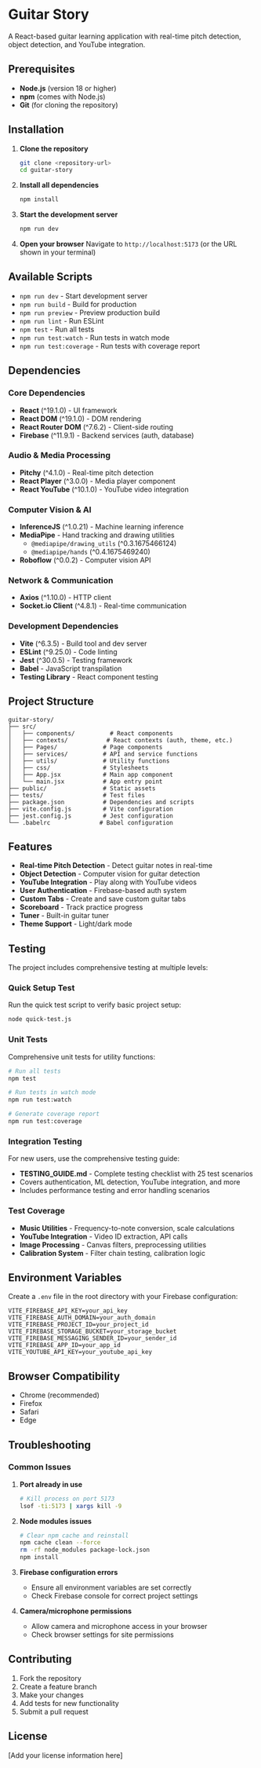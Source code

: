 # Guitar Story

A React-based guitar learning application with real-time pitch detection, object detection, and YouTube integration.

## Prerequisites

- **Node.js** (version 18 or higher)
- **npm** (comes with Node.js)
- **Git** (for cloning the repository)

## Installation

1. **Clone the repository**
   ```bash
   git clone <repository-url>
   cd guitar-story
   ```

2. **Install all dependencies**
   ```bash
   npm install
   ```

3. **Start the development server**
   ```bash
   npm run dev
   ```

4. **Open your browser**
   Navigate to `http://localhost:5173` (or the URL shown in your terminal)

## Available Scripts

- `npm run dev` - Start development server
- `npm run build` - Build for production
- `npm run preview` - Preview production build
- `npm run lint` - Run ESLint
- `npm test` - Run all tests
- `npm run test:watch` - Run tests in watch mode
- `npm run test:coverage` - Run tests with coverage report

## Dependencies

### Core Dependencies
- **React** (^19.1.0) - UI framework
- **React DOM** (^19.1.0) - DOM rendering
- **React Router DOM** (^7.6.2) - Client-side routing
- **Firebase** (^11.9.1) - Backend services (auth, database)

### Audio & Media Processing
- **Pitchy** (^4.1.0) - Real-time pitch detection
- **React Player** (^3.0.0) - Media player component
- **React YouTube** (^10.1.0) - YouTube video integration

### Computer Vision & AI
- **InferenceJS** (^1.0.21) - Machine learning inference
- **MediaPipe** - Hand tracking and drawing utilities
  - `@mediapipe/drawing_utils` (^0.3.1675466124)
  - `@mediapipe/hands` (^0.4.1675469240)
- **Roboflow** (^0.0.2) - Computer vision API

### Network & Communication
- **Axios** (^1.10.0) - HTTP client
- **Socket.io Client** (^4.8.1) - Real-time communication

### Development Dependencies
- **Vite** (^6.3.5) - Build tool and dev server
- **ESLint** (^9.25.0) - Code linting
- **Jest** (^30.0.5) - Testing framework
- **Babel** - JavaScript transpilation
- **Testing Library** - React component testing

## Project Structure

```
guitar-story/
├── src/
│   ├── components/          # React components
│   ├── contexts/           # React contexts (auth, theme, etc.)
│   ├── Pages/             # Page components
│   ├── services/          # API and service functions
│   ├── utils/             # Utility functions
│   ├── css/               # Stylesheets
│   ├── App.jsx            # Main app component
│   └── main.jsx           # App entry point
├── public/                # Static assets
├── tests/                 # Test files
├── package.json           # Dependencies and scripts
├── vite.config.js         # Vite configuration
├── jest.config.js         # Jest configuration
└── .babelrc              # Babel configuration
```

## Features

- **Real-time Pitch Detection** - Detect guitar notes in real-time
- **Object Detection** - Computer vision for guitar detection
- **YouTube Integration** - Play along with YouTube videos
- **User Authentication** - Firebase-based auth system
- **Custom Tabs** - Create and save custom guitar tabs
- **Scoreboard** - Track practice progress
- **Tuner** - Built-in guitar tuner
- **Theme Support** - Light/dark mode

## Testing

The project includes comprehensive testing at multiple levels:

### **Quick Setup Test**
Run the quick test script to verify basic project setup:
```bash
node quick-test.js
```

### **Unit Tests**
Comprehensive unit tests for utility functions:
```bash
# Run all tests
npm test

# Run tests in watch mode
npm run test:watch

# Generate coverage report
npm run test:coverage
```

### **Integration Testing**
For new users, use the comprehensive testing guide:
- **TESTING_GUIDE.md** - Complete testing checklist with 25 test scenarios
- Covers authentication, ML detection, YouTube integration, and more
- Includes performance testing and error handling scenarios

### **Test Coverage**
- **Music Utilities** - Frequency-to-note conversion, scale calculations
- **YouTube Integration** - Video ID extraction, API calls
- **Image Processing** - Canvas filters, preprocessing utilities
- **Calibration System** - Filter chain testing, calibration logic

## Environment Variables

Create a `.env` file in the root directory with your Firebase configuration:

```env
VITE_FIREBASE_API_KEY=your_api_key
VITE_FIREBASE_AUTH_DOMAIN=your_auth_domain
VITE_FIREBASE_PROJECT_ID=your_project_id
VITE_FIREBASE_STORAGE_BUCKET=your_storage_bucket
VITE_FIREBASE_MESSAGING_SENDER_ID=your_sender_id
VITE_FIREBASE_APP_ID=your_app_id
VITE_YOUTUBE_API_KEY=your_youtube_api_key
```

## Browser Compatibility

- Chrome (recommended)
- Firefox
- Safari
- Edge

## Troubleshooting

### Common Issues

1. **Port already in use**
   ```bash
   # Kill process on port 5173
   lsof -ti:5173 | xargs kill -9
   ```

2. **Node modules issues**
   ```bash
   # Clear npm cache and reinstall
   npm cache clean --force
   rm -rf node_modules package-lock.json
   npm install
   ```

3. **Firebase configuration errors**
   - Ensure all environment variables are set correctly
   - Check Firebase console for correct project settings

4. **Camera/microphone permissions**
   - Allow camera and microphone access in your browser
   - Check browser settings for site permissions

## Contributing

1. Fork the repository
2. Create a feature branch
3. Make your changes
4. Add tests for new functionality
5. Submit a pull request

## License

[Add your license information here]
